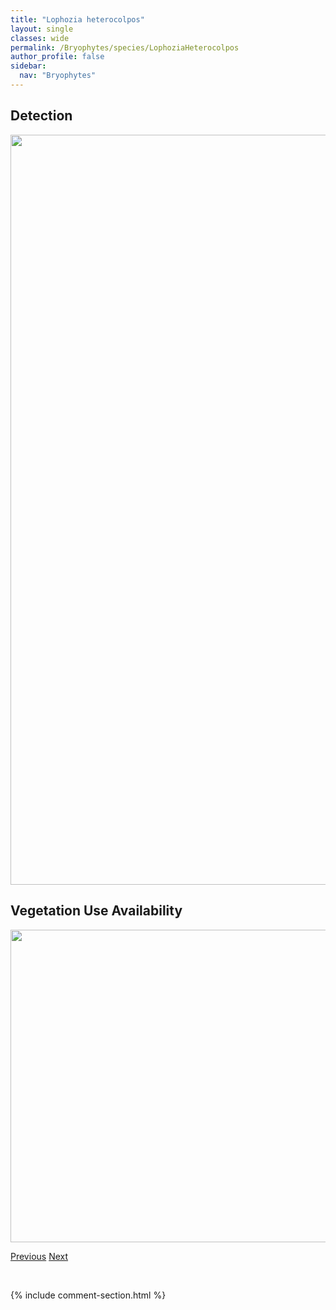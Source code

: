 ```yaml
---
title: "Lophozia heterocolpos"
layout: single
classes: wide
permalink: /Bryophytes/species/LophoziaHeterocolpos
author_profile: false
sidebar:
  nav: "Bryophytes"
---
```


<h2>Detection</h2>

<a href="https://drive.google.com/uc?export=view&id=1ya17yKLEnfusiALBSx1XEuA3G6TR65XL">
<img src="https://drive.google.com/uc?export=view&id=1ya17yKLEnfusiALBSx1XEuA3G6TR65XL" height = "1200" width = "800">
</a>


<h2>Vegetation Use Availability</h2>

<a href="https://drive.google.com/uc?export=view&id=1itC799wT6KZJrbvnEaa3T35ngP3wCTJ-">
<img src="https://drive.google.com/uc?export=view&id=1itC799wT6KZJrbvnEaa3T35ngP3wCTJ-" height = "500" width = "1000">
</a>


<a href="/DevelopmentWebsite/Bryophytes/species/LophoziaGrandiretis" class="pagination--pager" title="Lophozia grandiretis">Previous</a> <a href="/DevelopmentWebsite/Bryophytes/species/LophoziaIncisa" class="pagination--pager" title="Lophozia incisa">Next</a>

<p>&nbsp;</p>

{% include comment-section.html %}
